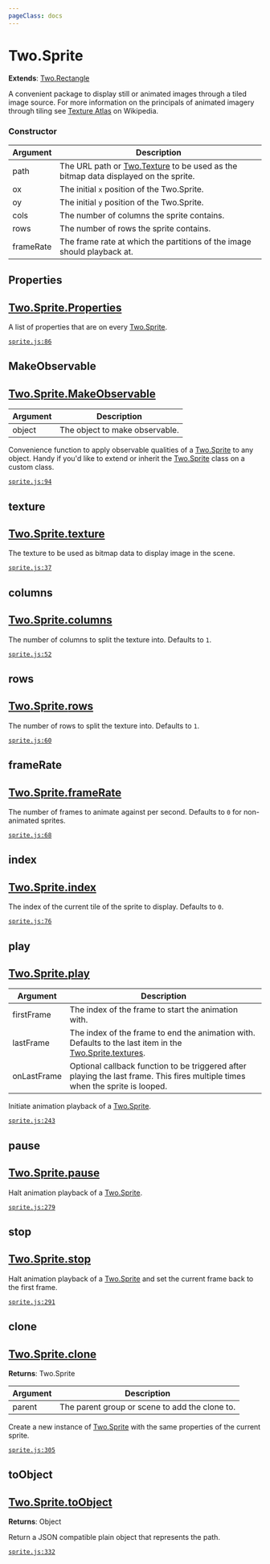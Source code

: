 ```yaml
---
pageClass: docs
---
```


# Two.Sprite


<div class="extends">

__Extends__: [Two.Rectangle](/documentation/shapes/rectangle/)

</div>


A convenient package to display still or animated images through a tiled image source. For more information on the principals of animated imagery through tiling see [Texture Atlas](https://en.wikipedia.org/wiki/Texture_atlas) on Wikipedia.


<div class="meta">
  <custom-button text="Source" type="source" href="https://github.com/jonobr1/two.js/blob/dev/C:\Users\pures\Jono\two-js\src\effects/sprite.js" />
</div>



### Constructor


| Argument | Description |
| ---- | ----------- |
|  path  | The URL path or [Two.Texture](/documentation/texture) to be used as the bitmap data displayed on the sprite. |
|  ox  | The initial `x` position of the Two.Sprite. |
|  oy  | The initial `y` position of the Two.Sprite. |
|  cols  | The number of columns the sprite contains. |
|  rows  | The number of rows the sprite contains. |
|  frameRate  | The frame rate at which the partitions of the image should playback at. |



<div class="static member ">

## Properties

<h2 class="longname" aria-hidden="true"><a href="#Properties"><span class="prefix">Two.Sprite.</span><span class="shortname">Properties</span></a></h2>










<div class="properties">

A list of properties that are on every [Two.Sprite](/documentation/sprite).

</div>








<div class="meta">

  [`sprite.js:86`](https://github.com/jonobr1/two.js/blob/dev/C:\Users\pures\Jono\two-js\src\effects/sprite.js#L86)

</div>






</div>



<div class="static function ">

## MakeObservable

<h2 class="longname" aria-hidden="true"><a href="#MakeObservable"><span class="prefix">Two.Sprite.</span><span class="shortname">MakeObservable</span></a></h2>












<div class="params">

| Argument | Description |
| ---- | ----------- |
|  object  | The object to make observable. |
</div>




<div class="description">

Convenience function to apply observable qualities of a [Two.Sprite](/documentation/sprite) to any object. Handy if you'd like to extend or inherit the [Two.Sprite](/documentation/sprite) class on a custom class.

</div>



<div class="meta">

  [`sprite.js:94`](https://github.com/jonobr1/two.js/blob/dev/C:\Users\pures\Jono\two-js\src\effects/sprite.js#L94)

</div>






</div>



<div class="instance member ">

## texture

<h2 class="longname" aria-hidden="true"><a href="#texture"><span class="prefix">Two.Sprite.</span><span class="shortname">texture</span></a></h2>










<div class="properties">

The texture to be used as bitmap data to display image in the scene.

</div>








<div class="meta">

  [`sprite.js:37`](https://github.com/jonobr1/two.js/blob/dev/C:\Users\pures\Jono\two-js\src\effects/sprite.js#L37)

</div>






</div>



<div class="instance member ">

## columns

<h2 class="longname" aria-hidden="true"><a href="#columns"><span class="prefix">Two.Sprite.</span><span class="shortname">columns</span></a></h2>










<div class="properties">

The number of columns to split the texture into. Defaults to `1`.

</div>








<div class="meta">

  [`sprite.js:52`](https://github.com/jonobr1/two.js/blob/dev/C:\Users\pures\Jono\two-js\src\effects/sprite.js#L52)

</div>






</div>



<div class="instance member ">

## rows

<h2 class="longname" aria-hidden="true"><a href="#rows"><span class="prefix">Two.Sprite.</span><span class="shortname">rows</span></a></h2>










<div class="properties">

The number of rows to split the texture into. Defaults to `1`.

</div>








<div class="meta">

  [`sprite.js:60`](https://github.com/jonobr1/two.js/blob/dev/C:\Users\pures\Jono\two-js\src\effects/sprite.js#L60)

</div>






</div>



<div class="instance member ">

## frameRate

<h2 class="longname" aria-hidden="true"><a href="#frameRate"><span class="prefix">Two.Sprite.</span><span class="shortname">frameRate</span></a></h2>










<div class="properties">

The number of frames to animate against per second. Defaults to `0` for non-animated sprites.

</div>








<div class="meta">

  [`sprite.js:68`](https://github.com/jonobr1/two.js/blob/dev/C:\Users\pures\Jono\two-js\src\effects/sprite.js#L68)

</div>






</div>



<div class="instance member ">

## index

<h2 class="longname" aria-hidden="true"><a href="#index"><span class="prefix">Two.Sprite.</span><span class="shortname">index</span></a></h2>










<div class="properties">

The index of the current tile of the sprite to display. Defaults to `0`.

</div>








<div class="meta">

  [`sprite.js:76`](https://github.com/jonobr1/two.js/blob/dev/C:\Users\pures\Jono\two-js\src\effects/sprite.js#L76)

</div>






</div>



<div class="instance function ">

## play

<h2 class="longname" aria-hidden="true"><a href="#play"><span class="prefix">Two.Sprite.</span><span class="shortname">play</span></a></h2>












<div class="params">

| Argument | Description |
| ---- | ----------- |
|  firstFrame  | The index of the frame to start the animation with. |
|  lastFrame  | The index of the frame to end the animation with. Defaults to the last item in the [Two.Sprite.textures](/documentation/sprite/#two-sprite-textures). |
|  onLastFrame  | Optional callback function to be triggered after playing the last frame. This fires multiple times when the sprite is looped. |
</div>




<div class="description">

Initiate animation playback of a [Two.Sprite](/documentation/sprite).

</div>



<div class="meta">

  [`sprite.js:243`](https://github.com/jonobr1/two.js/blob/dev/C:\Users\pures\Jono\two-js\src\effects/sprite.js#L243)

</div>






</div>



<div class="instance function ">

## pause

<h2 class="longname" aria-hidden="true"><a href="#pause"><span class="prefix">Two.Sprite.</span><span class="shortname">pause</span></a></h2>















<div class="description">

Halt animation playback of a [Two.Sprite](/documentation/sprite).

</div>



<div class="meta">

  [`sprite.js:279`](https://github.com/jonobr1/two.js/blob/dev/C:\Users\pures\Jono\two-js\src\effects/sprite.js#L279)

</div>






</div>



<div class="instance function ">

## stop

<h2 class="longname" aria-hidden="true"><a href="#stop"><span class="prefix">Two.Sprite.</span><span class="shortname">stop</span></a></h2>















<div class="description">

Halt animation playback of a [Two.Sprite](/documentation/sprite) and set the current frame back to the first frame.

</div>



<div class="meta">

  [`sprite.js:291`](https://github.com/jonobr1/two.js/blob/dev/C:\Users\pures\Jono\two-js\src\effects/sprite.js#L291)

</div>






</div>



<div class="instance function ">

## clone

<h2 class="longname" aria-hidden="true"><a href="#clone"><span class="prefix">Two.Sprite.</span><span class="shortname">clone</span></a></h2>




<div class="returns">

__Returns__: Two.Sprite



</div>









<div class="params">

| Argument | Description |
| ---- | ----------- |
|  parent  | The parent group or scene to add the clone to. |
</div>




<div class="description">

Create a new instance of [Two.Sprite](/documentation/sprite) with the same properties of the current sprite.

</div>



<div class="meta">

  [`sprite.js:305`](https://github.com/jonobr1/two.js/blob/dev/C:\Users\pures\Jono\two-js\src\effects/sprite.js#L305)

</div>






</div>



<div class="instance function ">

## toObject

<h2 class="longname" aria-hidden="true"><a href="#toObject"><span class="prefix">Two.Sprite.</span><span class="shortname">toObject</span></a></h2>




<div class="returns">

__Returns__: Object



</div>












<div class="description">

Return a JSON compatible plain object that represents the path.

</div>



<div class="meta">

  [`sprite.js:332`](https://github.com/jonobr1/two.js/blob/dev/C:\Users\pures\Jono\two-js\src\effects/sprite.js#L332)

</div>






</div>


